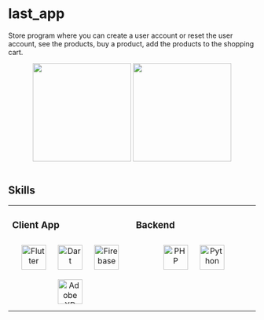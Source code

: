 # last_app
Store program
where you can create a user account or reset the user account, 
see the products, buy a product, add the products to the shopping cart.


<div align="center">
<img src="https://user-images.githubusercontent.com/92585486/217546417-52a3c2bc-c0eb-4e36-862b-d88cb6462d45.png"align="center" width="200" />

<img src="https://user-images.githubusercontent.com/92585486/217546435-0ccd9776-0e03-4be0-b728-0e3bd9fc9657.png" align="center" height="" width="200" />
</div>  
  

<br/>  


## Skills


<table><tr><td valign="top" width="33%">



### Client App  
<div align="center">  
<img style="margin: 10px" src="https://profilinator.rishav.dev/skills-assets/flutterio-icon.svg" alt="Flutter" height="50" />  
<img style="margin: 10px" src="https://profilinator.rishav.dev/skills-assets/dartlang-icon.svg" alt="Dart" height="50" />  
<img style="margin: 10px" src="https://profilinator.rishav.dev/skills-assets/firebase.png" alt="Firebase" height="50" />  
<img style="margin: 10px" src="https://profilinator.rishav.dev/skills-assets/adobexd.png" alt="Adobe XD" height="50" />  
</div>

</td><td valign="top" width="33%">



### Backend  
<div align="center">  
<img style="margin: 10px" src="https://profilinator.rishav.dev/skills-assets/php-original.svg" alt="PHP" height="50" />  
<img style="margin: 10px" src="https://profilinator.rishav.dev/skills-assets/python-original.svg" alt="Python" height="50" />  
</div>
 </table>  

<br/>

